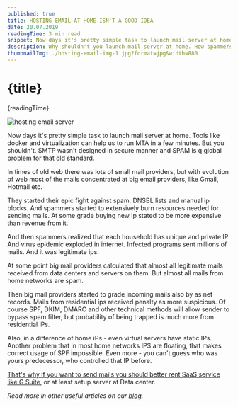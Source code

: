 ```yaml
---
published: true
title: HOSTING EMAIL AT HOME ISN'T A GOOD IDEA
date: 20.07.2019
readingTime: 3 min read
snippet: Now days it's pretty simple task to launch mail server at home. Tools like docker and virtualization can help us to run MTA in a few minutes. But you shouldn't. SMTP wasn't designed in secure manner and SPAM is q global problem for that old standard.
description: Why shouldn't you launch mail server at home. How spammers can use your IP. Penalties from providers. SaaS services & Data centers.
thumbnailImg: ./hosting-email-img-1.jpg?format=jpg&width=880
---
```


# {title}

{readingTime}

![hosting email server](./hosting-email-img-1.jpg?format=webp;jpg;png;avif&srcset&width=880)

Now days it's pretty simple task to launch mail server at home. Tools like docker and virtualization can help us to run MTA in a few minutes. But you shouldn't. SMTP wasn't designed in secure manner and SPAM is q global problem for that old standard.

In times of old web there was lots of small mail providers, but with evolution of web most of the mails concentrated at big email providers, like Gmail, Hotmail etc.

They started their epic fight against spam. DNSBL lists and manual ip blocks. And spammers started to extensively burn resources needed for sending mails. At some grade buying new ip stated to be more expensive than revenue from it.

And then spammers realized that each household has unique and private IP. And virus epidemic exploded in internet. Infected programs sent millions of mails. And it was legitimate ips.

At some point big mail providers calculated that almost all legitimate mails received from data centers and servers on them. But almost all mails from home networks are spam.

Then big mail providers started to grade incoming mails also by as net records. Mails from residential ips received penalty as more suspicious. Of course SPF, DKIM, DMARC and other technical methods will allow sender to bypass spam filter, but probability of being trapped is much more from residential iPs.

Also, in a difference of home iPs - even virtual servers have static IPs. Another problem that in most home networks IPS are floating, that makes correct usage of SPF impossible. Even more - you can't guess who was yours predecessor, who controlled that IP before.

[That's why if you want to send mails you should better rent SaaS service like G Suite](/blog/paid-g-suite-may-increase-email-bounce-rate), or at least setup server at Data center.

_Read more in other useful articles on our [blog](/blog)._
